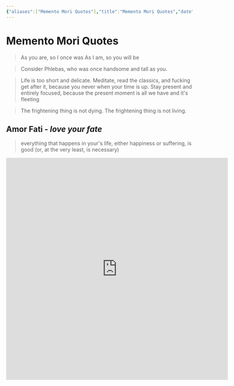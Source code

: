 ```yaml
---
{"aliases":["Memento Mori Quotes"],"title":"Memento Mori Quotes","date":"2022-11-19","tags":["tag1","tag"],"dg-publish":true,"permalink":"/memento-mori/","dgPassFrontmatter":true}
---
```



# Memento Mori Quotes

>As you are, so I once was
  As I am, so you will be

> Consider Phlebas, who was once handsome and tall as you.

> Life is too short and delicate. Meditate, read the classics, and fucking get after it, because you never when your time is up.
> Stay present and entirely focused, because the present moment is all we have and it's fleeting

> The frightening thing is not dying. The frightening thing is not living.

## Amor Fati - _love your fate_

> everything that happens in your's life, either happiness or suffering, is good (or, at the very least, is necessary)

<iframe src="https://deaths.pages.dev/" frameborder="0" width="600" height="600" allowfullscreen="true" mozallowfullscreen="true" webkitallowfullscreen="true"></iframe>
